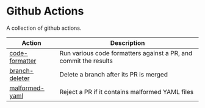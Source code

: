 # Github Actions

A collection of github actions.

<!-- markdownlint-disable MD013 -->
| Action       | Description                                              |
|--------------|----------------------------------------------------------|
| [code-formatter](code-formatter) | Run various code formatters against a PR, and commit the results |
| [branch-deleter](branch-deleter) | Delete a branch after its PR is merged |
| [malformed-yaml](malformed-yaml) | Reject a PR if it contains malformed YAML files |
<!-- markdownlint-enable MD013 -->
